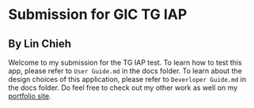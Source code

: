 # Submission for GIC TG IAP
## By Lin Chieh

Welcome to my submission for the TG IAP test. To learn how to test this app, please refer to
`User Guide.md` in the docs folder. To learn about the design choices of this application,
please refer to `Deverloper Guide.md` in the docs folder. Do feel free to check out my other
work as well on my [portfolio site](https://euph00.github.io/portfolio/).